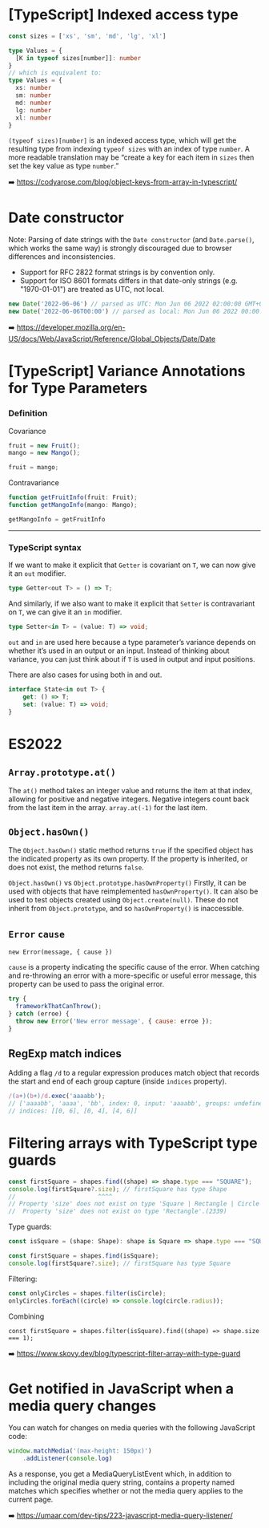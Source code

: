 # [TypeScript] Indexed access type

```ts
const sizes = ['xs', 'sm', 'md', 'lg', 'xl']

type Values = {
  [K in typeof sizes[number]]: number
}
// which is equivalent to:
type Values = {
  xs: number
  sm: number
  md: number
  lg: number
  xl: number
}
```

`(typeof sizes)[number]` is an indexed access type, which will get the resulting type from indexing `typeof sizes` with an index of type `number`. A more readable translation may be “create a key for each item in `sizes` then set the key value as type `number`.”

➡️ https://codyarose.com/blog/object-keys-from-array-in-typescript/

# Date constructor

Note: Parsing of date strings with the `Date constructor` (and `Date.parse()`, which works the same way) is strongly discouraged due to browser differences and inconsistencies.

- Support for RFC 2822 format strings is by convention only.
- Support for ISO 8601 formats differs in that date-only strings (e.g. "1970-01-01") are treated as UTC, not local.

```js
new Date('2022-06-06') // parsed as UTC: Mon Jun 06 2022 02:00:00 GMT+0200 (Central European Summer Time)
new Date('2022-06-06T00:00') // parsed as local: Mon Jun 06 2022 00:00:00 GMT+0200 (Central European Summer Time)
```

➡️ https://developer.mozilla.org/en-US/docs/Web/JavaScript/Reference/Global_Objects/Date/Date

# [TypeScript] Variance Annotations for Type Parameters

### Definition

Covariance
```ts
fruit = new Fruit();
mango = new Mango();

fruit = mango;
```

Contravariance
```ts
function getFruitInfo(fruit: Fruit);
function getMangoInfo(mango: Mango);

getMangoInfo = getFruitInfo
```
___
### TypeScript syntax

If we want to make it explicit that `Getter` is covariant on `T`, we can now give it an `out` modifier.
```ts
type Getter<out T> = () => T;
```
And similarly, if we also want to make it explicit that `Setter` is contravariant on `T`, we can give it an `in` modifier.
```ts
type Setter<in T> = (value: T) => void;
```

`out` and `in` are used here because a type parameter’s variance depends on whether it’s used in an output or an input. Instead of thinking about variance, you can just think about if `T` is used in output and input positions.

There are also cases for using both in and out.
```ts
interface State<in out T> {
    get: () => T;
    set: (value: T) => void;
}
```

# ES2022

## `Array.prototype.at()`

The `at()` method takes an integer value and returns the item at that index, allowing for positive and negative integers. Negative integers count back from the last item in the array. `array.at(-1)` for the last item.

## `Object.hasOwn()`

The `Object.hasOwn()` static method returns `true` if the specified object has the indicated property as its own property. If the property is inherited, or does not exist, the method returns `false`.

`Object.hasOwn()` vs `Object.prototype.hasOwnProperty()`
Firstly, it can be used with objects that have reimplemented `hasOwnProperty()`. It can also be used to test objects created using `Object.create(null)`. These do not inherit from `Object.prototype`, and so `hasOwnProperty()` is inaccessible.

## `Error` `cause`

`new Error(message, { cause })`

`cause` is a property indicating the specific cause of the error. When catching and re-throwing an error with a more-specific or useful error message, this property can be used to pass the original error.

```js
try {
  frameworkThatCanThrow();
} catch (erroe) {
  throw new Error('New error message', { cause: erroe });
}
```

## RegExp match indices

Adding a flag `/d` to a regular expression produces match object that records the start and end of each group capture (inside `indices` property).

```js
/(a+)(b+)/d.exec('aaaabb');
// ['aaaabb', 'aaaa', 'bb', index: 0, input: 'aaaabb', groups: undefined, indices: Array(3)]
// indices: [[0, 6], [0, 4], [4, 6]]
```

# Filtering arrays with TypeScript type guards

```ts
const firstSquare = shapes.find((shape) => shape.type === "SQUARE");
console.log(firstSquare?.size); // firstSquare has type Shape
//                       ^^^^
// Property 'size' does not exist on type 'Square | Rectangle | Circle'.
//  Property 'size' does not exist on type 'Rectangle'.(2339)
```
Type guards:
```ts
const isSquare = (shape: Shape): shape is Square => shape.type === "SQUARE";
```

```ts
const firstSquare = shapes.find(isSquare);
console.log(firstSquare?.size); // firstSquare has type Square
```

Filtering:
```ts
const onlyCircles = shapes.filter(isCircle);
onlyCircles.forEach((circle) => console.log(circle.radius));
```

Combining
```
const firstSquare = shapes.filter(isSquare).find((shape) => shape.size === 1);
```

➡️ https://www.skovy.dev/blog/typescript-filter-array-with-type-guard

# Get notified in JavaScript when a media query changes

You can watch for changes on media queries with the following JavaScript code:
```js
window.matchMedia('(max-height: 150px)')
    .addListener(console.log)
```
As a response, you get a MediaQueryListEvent which, in addition to including the original media query string, contains a property named matches which specifies whether or not the media query applies to the current page.

➡️ https://umaar.com/dev-tips/223-javascript-media-query-listener/
